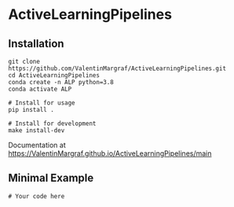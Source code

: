 # ActiveLearningPipelines



## Installation
```
git clone https://github.com/ValentinMargraf/ActiveLearningPipelines.git
cd ActiveLearningPipelines
conda create -n ALP python=3.8
conda activate ALP

# Install for usage
pip install .

# Install for development
make install-dev
```

Documentation at https://ValentinMargraf.github.io/ActiveLearningPipelines/main

## Minimal Example

```
# Your code here
```
